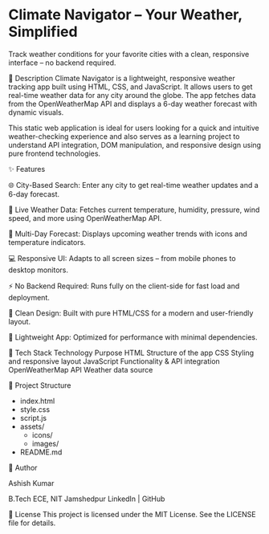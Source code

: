 # Climate Navigator – Your Weather, Simplified

Track weather conditions for your favorite cities with a clean, responsive interface – no backend required.

📖 Description
Climate Navigator is a lightweight, responsive weather tracking app built using HTML, CSS, and JavaScript. It allows users to get real-time weather data for any city around the globe. The app fetches data from the OpenWeatherMap API and displays a 6-day weather forecast with dynamic visuals.

This static web application is ideal for users looking for a quick and intuitive weather-checking experience and also serves as a learning project to understand API integration, DOM manipulation, and responsive design using pure frontend technologies.

✨ Features

🌐 City-Based Search: Enter any city to get real-time weather updates and a 6-day forecast.

📡 Live Weather Data: Fetches current temperature, humidity, pressure, wind speed, and more using OpenWeatherMap API.

📆 Multi-Day Forecast: Displays upcoming weather trends with icons and temperature indicators.

💻 Responsive UI: Adapts to all screen sizes – from mobile phones to desktop monitors.

⚡ No Backend Required: Runs fully on the client-side for fast load and deployment.

🎨 Clean Design: Built with pure HTML/CSS for a modern and user-friendly layout.

📁 Lightweight App: Optimized for performance with minimal dependencies.

🧰 Tech Stack
Technology	Purpose
HTML	Structure of the app
CSS	Styling and responsive layout
JavaScript	Functionality & API integration
OpenWeatherMap API	Weather data source

📁 Project Structure
- index.html
- style.css
- script.js
- assets/
  - icons/
  - images/
- README.md


👤 Author

Ashish Kumar

B.Tech ECE, NIT Jamshedpur
LinkedIn | GitHub

📝 License
This project is licensed under the MIT License. See the LICENSE file for details.
